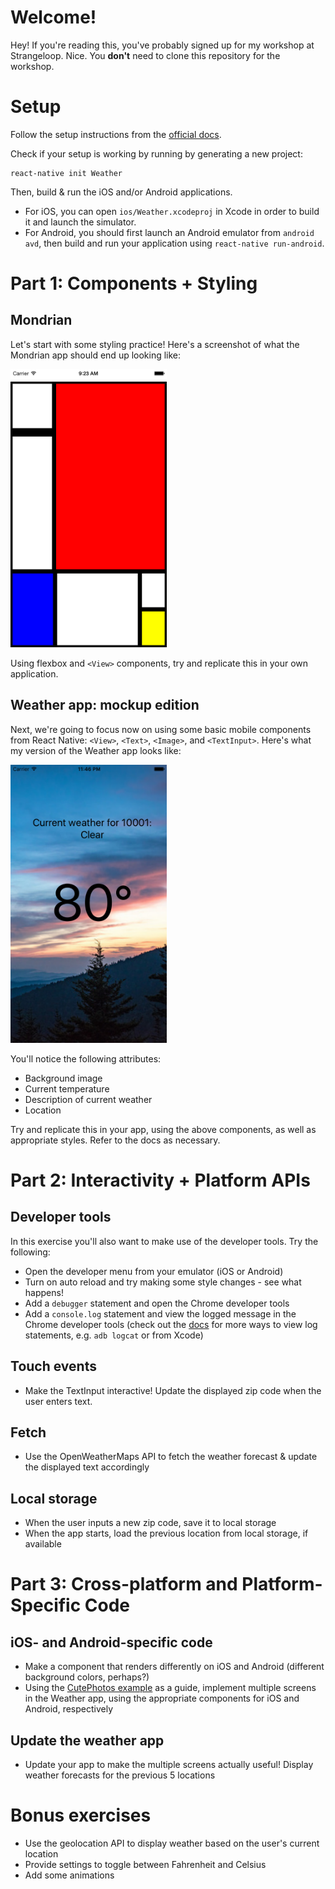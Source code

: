 # Welcome!

Hey! If you're reading this, you've probably signed up for my workshop at Strangeloop. Nice. You **don't** need to clone this repository for the workshop.

# Setup

Follow the setup instructions from the [official docs](https://facebook.github.io/react-native/releases/next/docs/getting-started.html).

Check if your setup is working by running by generating a new project:

```
react-native init Weather
```

Then, build & run the iOS and/or Android applications.

- For iOS, you can open `ios/Weather.xcodeproj` in Xcode in order to build it and launch the simulator.
- For Android, you should first launch an Android emulator from `android avd`, then build and run your application using `react-native run-android`.

# Part 1: Components + Styling

## Mondrian

Let's start with some styling practice! Here's a screenshot of what the Mondrian app should end up looking like:

<img src="part1/mondrian.png" width="250px"/>

Using flexbox and `<View>` components, try and replicate this in your own application.

## Weather app: mockup edition

Next, we're going to focus now on using some basic mobile components from React Native: `<View>`, `<Text>`, `<Image>`, and `<TextInput>`. Here's what my version of the Weather app looks like:

<img src="part1/weather-mock.png" width="250px"/>

You'll notice the following attributes:

- Background image
- Current temperature
- Description of current weather
- Location

Try and replicate this in your app, using the above components, as well as appropriate styles. Refer to the docs as necessary.

# Part 2: Interactivity + Platform APIs

## Developer tools

In this exercise you'll also want to make use of the developer tools. Try the following:

- Open the developer menu from your emulator (iOS or Android)
- Turn on auto reload and try making some style changes - see what happens!
- Add a `debugger` statement and open the Chrome developer tools
- Add a `console.log` statement and view the logged message in the Chrome developer tools (check out the [docs](https://facebook.github.io/react-native/docs/debugging.html) for more ways to view log statements, e.g. `adb logcat` or from Xcode)

## Touch events

- Make the TextInput interactive! Update the displayed zip code when the user enters text.

## Fetch

- Use the OpenWeatherMaps API to fetch the weather forecast & update the displayed text accordingly

## Local storage

- When the user inputs a new zip code, save it to local storage
- When the app starts, load the previous location from local storage, if available

# Part 3: Cross-platform and Platform-Specific Code

## iOS- and Android-specific code

- Make a component that renders differently on iOS and Android (different background colors, perhaps?)
- Using the [CutePhotos example](https://github.com/bonniee/strangeloop-workshop/tree/master/part3/CutePhotos) as a guide, implement multiple screens in the Weather app, using the appropriate components for iOS and Android, respectively

## Update the weather app

- Update your app to make the multiple screens actually useful! Display weather forecasts for the previous 5 locations

# Bonus exercises

- Use the geolocation API to display weather based on the user's current location
- Provide settings to toggle between Fahrenheit and Celsius
- Add some animations


